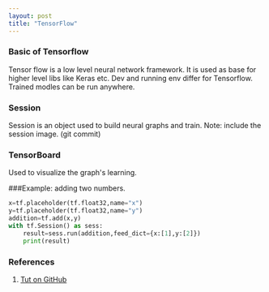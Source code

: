 ```yaml
---
layout: post
title: "TensorFlow"
---
```

### Basic of Tensorflow
Tensor flow is a low level neural network framework. It is used as base for higher level libs like Keras etc. 
Dev and running env differ for Tensorflow. Trained modles can be run anywhere. 

### Session
Session is an object used to build neural graphs and train. 
Note: include the session image. (git commit) 

### TensorBoard
Used to visualize the graph's learning. 


###Example: adding two numbers. 
```python
x=tf.placeholder(tf.float32,name="x")
y=tf.placeholder(tf.float32,name="y")
addition=tf.add(x,y)
with tf.Session() as sess:
    result=sess.run(addition,feed_dict={x:[1],y:[2]})
    print(result)
```



### References
1. [Tut on GitHub](https://github.com/vahidk/TensorflowFramework/tree/fae174ccf14be9f6581c03aa60e3c3d409ce261d)

